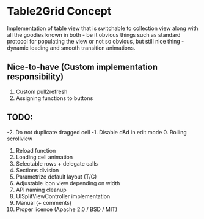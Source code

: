 # Table2Grid Concept

Implementation of table view that is switchable to collection view along with all the goodies known in both - be it obvious things such as standard protocol for populating the view or not so obvious, but still nice thing - dynamic loading and smooth transition animations.

## Nice-to-have (Custom implementation responsibility)

1. Custom pull2refresh
2. Assigning functions to buttons


## TODO:

-2. Do not duplicate dragged cell
-1. Disable d&d in edit mode
0. Rolling scrollview
1. Reload function
2. Loading cell animation
3. Selectable rows + delegate calls
4. Sections division
5. Parametrize default layout (T/G)
6. Adjustable icon view depending on width
7. API naming cleanup 
8. UISplitViewController implementation
9. Manual (+ comments)
10. Proper licence (Apache 2.0 / BSD / MIT)